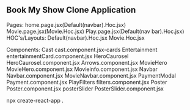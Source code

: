 ## Book My Show Clone Application

Pages:
home.page.jsx(Default(navbar).Hoc.jsx)
Movie.page.jsx(Movie.Hoc.jsx)
Play.page.jsx(Default(nav bar).Hoc.jsx)
HOC's/Layouts:
Default(navbar).Hoc.jsx
Movie.Hoc.jsx

Components:
Cast cast.component.jsx-cards
Entertainment entertainmentCard.component.jsx
HeroCaurosel HeroCaurosel.component.jsx
Arrows.component.jsx
MovieHero MovieHero.component.jsx
Movieinfo.component.jsx
Navbar Navbar.component.jsx
MovieNavbar.component.jsx
PaymentModal Payment.component.jsx
PlayFilters filters.component.jsx
Poster Poster.component.jsx
posterSlider PosterSlider.component.jsx

npx create-react-app .
